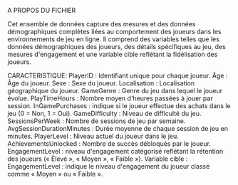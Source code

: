 A PROPOS DU FICHIER 

Cet ensemble de données capture des mesures et des données démographiques complètes liées au comportement des joueurs dans les environnements de jeu en ligne. Il comprend des variables telles que les données démographiques des joueurs, des détails spécifiques au jeu, des mesures d'engagement et une variable cible reflétant la fidélisation des joueurs.


CARACTERISTIQUE:
PlayerID : Identifiant unique pour chaque joueur.
Âge : Âge du joueur.
Sexe : Sexe du joueur.
Localisation : Localisation géographique du joueur.
GameGenre : Genre du jeu dans lequel le joueur évolue.
PlayTimeHours : Nombre moyen d'heures passées à jouer par session.
InGamePurchases : indique si le joueur effectue des achats dans le jeu (0 = Non, 1 = Oui).
GameDifficulty : Niveau de difficulté du jeu.
SessionsPerWeek : Nombre de sessions de jeu par semaine.
AvgSessionDurationMinutes : Durée moyenne de chaque session de jeu en minutes.
PlayerLevel : Niveau actuel du joueur dans le jeu.
AchievementsUnlocked : Nombre de succès débloqués par le joueur.
EngagementLevel : niveau d'engagement catégorisé reflétant la rétention des joueurs (« Élevé », « Moyen », « Faible »).
Variable cible :
EngagementLevel : indique le niveau d'engagement du joueur classé comme « Moyen » ou « Faible ».
 
